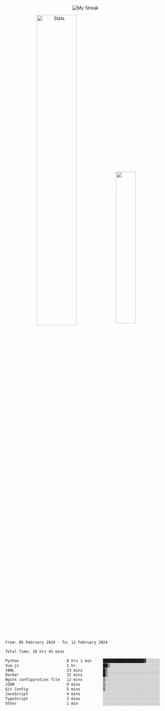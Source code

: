 <p align="center">
<picture>
  <source media="(prefers-color-scheme: dark)" srcset="http://github-readme-streak-stats.herokuapp.com?user=semolik&theme=dark&hide_border=true&background=DD272700">
  <img alt="My Streak" src="http://github-readme-streak-stats.herokuapp.com?user=semolik&hide_border=true">
</picture>
</p>
<div align="center">
  <picture>
    <source media="(prefers-color-scheme: dark)" srcset="https://github-readme-stats.vercel.app/api?username=semolik&show_icons=true&bg_color=DD272700&hide_border=true&theme=dark">
        <img alt="Stats" src="https://github-readme-stats.vercel.app/api?username=semolik&show_icons=true&bg_color=DD272700&hide_border=true" width="50%" >
  </picture>
  <sup>
  <picture>
  <source media="(prefers-color-scheme: dark)" srcset="https://github-readme-stats.vercel.app/api/top-langs/?username=semolik&layout=compact&hide_border=true&bg_color=DD272700&theme=dark">
  <img src="https://github-readme-stats.vercel.app/api/top-langs/?username=semolik&layout=compact&hide_border=true" width="35%" />
  </picture>
  </sup>
</div>
<!--START_SECTION:waka-->

```txt
From: 05 February 2024 - To: 12 February 2024

Total Time: 10 hrs 45 mins

Python                     8 hrs 1 min     ██████████████████▓░░░░░░   74.61 %
Vue.js                     1 hr            ██▒░░░░░░░░░░░░░░░░░░░░░░   09.41 %
YAML                       33 mins         █▒░░░░░░░░░░░░░░░░░░░░░░░   05.13 %
Docker                     32 mins         █▒░░░░░░░░░░░░░░░░░░░░░░░   05.07 %
Nginx configuration file   12 mins         ▒░░░░░░░░░░░░░░░░░░░░░░░░   01.95 %
JSON                       9 mins          ▒░░░░░░░░░░░░░░░░░░░░░░░░   01.42 %
Git Config                 5 mins          ▒░░░░░░░░░░░░░░░░░░░░░░░░   00.90 %
JavaScript                 4 mins          ░░░░░░░░░░░░░░░░░░░░░░░░░   00.62 %
TypeScript                 3 mins          ░░░░░░░░░░░░░░░░░░░░░░░░░   00.50 %
Other                      1 min           ░░░░░░░░░░░░░░░░░░░░░░░░░   00.27 %
```

<!--END_SECTION:waka-->

